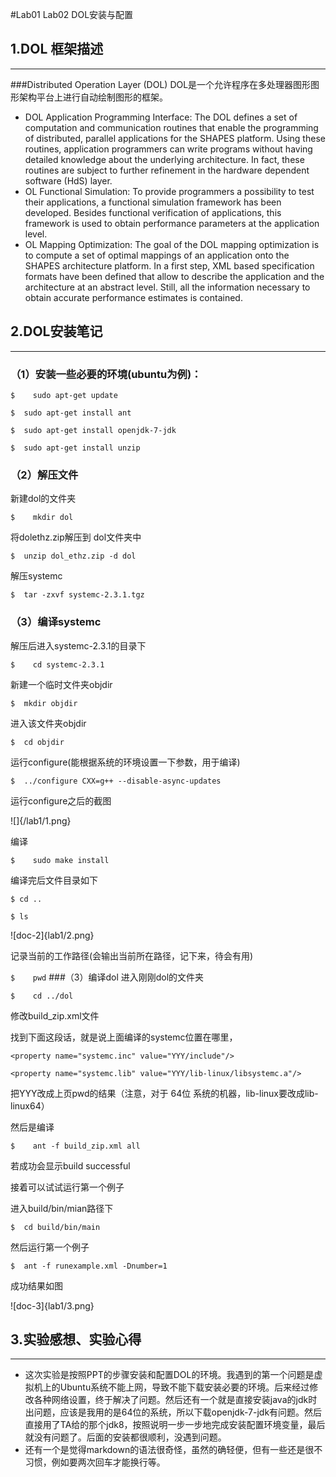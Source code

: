 #Lab01 Lab02 DOL安装与配置
## 1.DOL 框架描述
***
###Distributed Operation Layer (DOL)
DOL是一个允许程序在多处理器图形图形架构平台上进行自动绘制图形的框架。

* DOL Application Programming Interface: The DOL defines a set of computation and communication routines that enable the programming of distributed, parallel applications for the SHAPES platform. Using these routines, application programmers can write programs without having detailed knowledge about the underlying architecture. In fact, these routines are subject to further refinement in the hardware dependent software (HdS) layer.
* OL Functional Simulation: To provide programmers a possibility to test their applications, a functional simulation framework has been developed. Besides functional verification of applications, this framework is used to obtain performance parameters at the application level.
* OL Mapping Optimization: The goal of the DOL mapping optimization is to compute a set of optimal mappings of an application onto the SHAPES architecture platform. In a first step, XML based specification formats have been defined that allow to describe the application and the architecture at an abstract level. Still, all the information necessary to obtain accurate performance estimates is contained. 

## 2.DOL安装笔记
***
### （1）安装一些必要的环境(ubuntu为例)：
`$    sudo apt-get update`

`$	sudo apt-get install ant`

`$ 	sudo apt-get install openjdk-7-jdk`

`$	sudo apt-get install unzip`
### （2）解压文件
新建dol的文件夹 

`$    mkdir dol`

将dolethz.zip解压到 dol文件夹中

`$	unzip dol_ethz.zip -d dol`

解压systemc

`$	tar -zxvf systemc-2.3.1.tgz`
### （3）编译systemc
解压后进入systemc-2.3.1的目录下

`$    cd systemc-2.3.1`

新建一个临时文件夹objdir

`$	mkdir objdir`

进入该文件夹objdir

`$	cd objdir`

运行configure(能根据系统的环境设置一下参数，用于编译)

`$	../configure CXX=g++ --disable-async-updates`

运行configure之后的截图

![]{/lab1/1.png}

编译

`$    sudo make install`

编译完后文件目录如下

`$ cd ..`        

`$ ls`

![doc-2]{lab1/2.png}

记录当前的工作路径(会输出当前所在路径，记下来，待会有用)

`$    pwd`
###（3）编译dol
进入刚刚dol的文件夹

`$    cd ../dol`

修改build_zip.xml文件

找到下面这段话，就是说上面编译的systemc位置在哪里，

`<property name="systemc.inc" value="YYY/include"/>`

`<property name="systemc.lib" value="YYY/lib-linux/libsystemc.a"/>`

把YYY改成上页pwd的结果（注意，对于  64位 系统的机器，lib-linux要改成lib-linux64）

然后是编译

`$    ant -f build_zip.xml all`

若成功会显示build successful

接着可以试试运行第一个例子

进入build/bin/mian路径下

`$	cd build/bin/main`

然后运行第一个例子

`$	ant -f runexample.xml -Dnumber=1`

成功结果如图

![doc-3]{lab1/3.png}
## 3.实验感想、实验心得
***
* 这次实验是按照PPT的步骤安装和配置DOL的环境。我遇到的第一个问题是虚拟机上的Ubuntu系统不能上网，导致不能下载安装必要的环境。后来经过修改各种网络设置，终于解决了问题。然后还有一个就是直接安装java的jdk时出问题，应该是我用的是64位的系统，所以下载openjdk-7-jdk有问题。然后直接用了TA给的那个jdk8，按照说明一步一步地完成安装配置环境变量，最后就没有问题了。后面的安装都很顺利，没遇到问题。
* 还有一个是觉得markdown的语法很奇怪，虽然的确轻便，但有一些还是很不习惯，例如要两次回车才能换行等。
